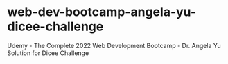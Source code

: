 # web-dev-bootcamp-angela-yu-dicee-challenge
Udemy - The Complete 2022 Web Development Bootcamp - Dr. Angela Yu <br/>
Solution for Dicee Challenge